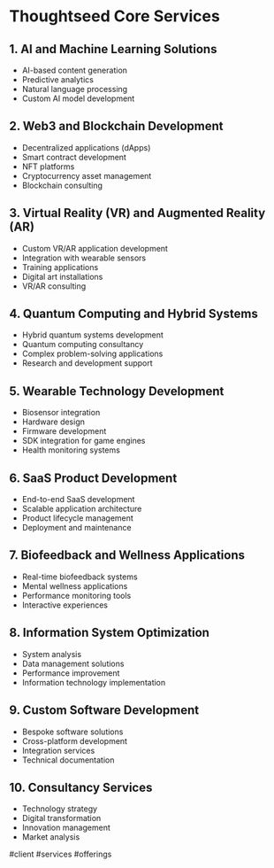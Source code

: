 # Thoughtseed Core Services

## 1. AI and Machine Learning Solutions
- AI-based content generation
- Predictive analytics
- Natural language processing
- Custom AI model development

## 2. Web3 and Blockchain Development
- Decentralized applications (dApps)
- Smart contract development
- NFT platforms
- Cryptocurrency asset management
- Blockchain consulting

## 3. Virtual Reality (VR) and Augmented Reality (AR)
- Custom VR/AR application development
- Integration with wearable sensors
- Training applications
- Digital art installations
- VR/AR consulting

## 4. Quantum Computing and Hybrid Systems
- Hybrid quantum systems development
- Quantum computing consultancy
- Complex problem-solving applications
- Research and development support

## 5. Wearable Technology Development
- Biosensor integration
- Hardware design
- Firmware development
- SDK integration for game engines
- Health monitoring systems

## 6. SaaS Product Development
- End-to-end SaaS development
- Scalable application architecture
- Product lifecycle management
- Deployment and maintenance

## 7. Biofeedback and Wellness Applications
- Real-time biofeedback systems
- Mental wellness applications
- Performance monitoring tools
- Interactive experiences

## 8. Information System Optimization
- System analysis
- Data management solutions
- Performance improvement
- Information technology implementation

## 9. Custom Software Development
- Bespoke software solutions
- Cross-platform development
- Integration services
- Technical documentation

## 10. Consultancy Services
- Technology strategy
- Digital transformation
- Innovation management
- Market analysis

#client #services #offerings